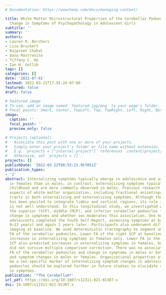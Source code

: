 ```yaml
---
# Documentation: https://wowchemy.com/docs/managing-content/

title: White Matter Microstructural Properties of the Cerebellar Peduncles Predict
  Change in Symptoms of Psychopathology in Adolescent Girls
subtitle: ''
summary: ''
authors:
- Lauren R. Borchers
- Lisa Bruckert
- Rajpreet Chahal
- Dana Mastrovito
- Tiffany C. Ho
- Ian H. Gotlib
tags: []
categories: []
date: '2021-07-01'
lastmod: 2022-03-21T17:55:24-07:00
featured: false
draft: false

# Featured image
# To use, add an image named `featured.jpg/png` to your page's folder.
# Focal points: Smart, Center, TopLeft, Top, TopRight, Left, Right, BottomLeft, Bottom, BottomRight.
image:
  caption: ''
  focal_point: ''
  preview_only: false

# Projects (optional).
#   Associate this post with one or more of your projects.
#   Simply enter your project's folder or file name without extension.
#   E.g. `projects = ["internal-project"]` references `content/project/deep-learning/index.md`.
#   Otherwise, set `projects = []`.
projects: []
publishDate: '2022-03-22T00:55:23.957051Z'
publication_types:
- '2'
abstract: Internalizing symptoms typically emerge in adolescence and are more prevalent
  in females than in males; in contrast, externalizing symptoms typically emerge in
  childhood and are more commonly observed in males. Previous research has implicated
  aspects of white matter organization, including fractional anisotropy (FA), of cerebral
  tracts in both internalizing and externalizing symptoms. Although the cerebellum
  has been posited to integrate limbic and cortical regions, its role in psychopathology
  is not well understood. In this longitudinal study, we investigated whether FA of
  the superior (SCP), middle (MCP), and inferior cerebellar peduncles (ICP) predict
  change in symptoms and whether sex moderates this association. One hundred eleven
  adolescents completed the Youth Self-Report, assessing symptoms at baseline (ages
  9–13 years) and again 2 years later. Participants also underwent diffusion-weighted
  imaging at baseline. We used deterministic tractography to segment and compute mean
  FA of the cerebellar peduncles. Lower FA of the right SCP at baseline predicted
  increases in internalizing symptoms in females only. Lower FA in the right SCP and
  ICP also predicted increases in externalizing symptoms in females, but these associations
  did not survive multiple comparison correction. There was no association between
  FA of the cerebellar peduncles and change in symptoms in males or between MCP FA
  and symptom changes in males or females. Organizational properties of the SCP may
  be a sex-specific marker of internalizing symptom changes in adolescence. The cerebellar
  peduncles should be explored further in future studies to elucidate sex differences
  in symptoms.
publication: '*The Cerebellum*'
url_pdf: https://doi.org/10.1007/s12311-021-01307-x
doi: 10.1007/s12311-021-01307-x
---
```

